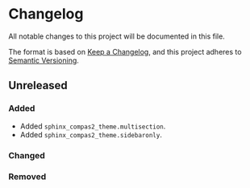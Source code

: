 # Changelog

All notable changes to this project will be documented in this file.

The format is based on [Keep a Changelog](https://keepachangelog.com/en/1.0.0/),
and this project adheres to [Semantic Versioning](https://semver.org/spec/v2.0.0.html).

## Unreleased

### Added

* Added ``sphinx_compas2_theme.multisection``.
* Added ``sphinx_compas2_theme.sidebaronly``.

### Changed

### Removed
